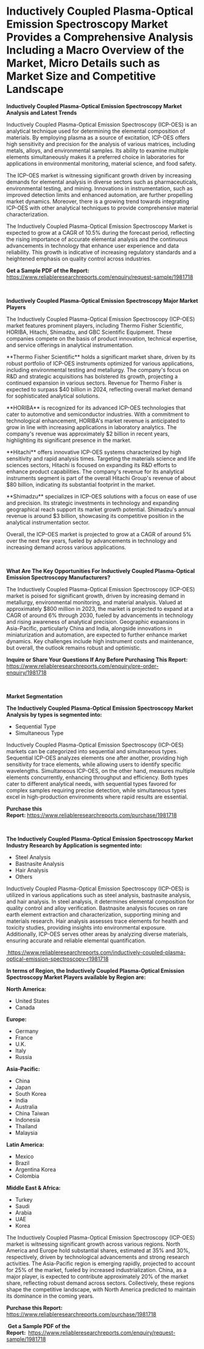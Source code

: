 <p><h1>Inductively Coupled Plasma-Optical Emission Spectroscopy Market Provides a Comprehensive Analysis Including a Macro Overview of the Market, Micro Details such as Market Size and Competitive Landscape</h1></p><p><strong>Inductively Coupled Plasma-Optical Emission Spectroscopy Market Analysis and Latest Trends</strong></p>
<p><p>Inductively Coupled Plasma-Optical Emission Spectroscopy (ICP-OES) is an analytical technique used for determining the elemental composition of materials. By employing plasma as a source of excitation, ICP-OES offers high sensitivity and precision for the analysis of various matrices, including metals, alloys, and environmental samples. Its ability to examine multiple elements simultaneously makes it a preferred choice in laboratories for applications in environmental monitoring, material science, and food safety.</p><p>The ICP-OES market is witnessing significant growth driven by increasing demands for elemental analysis in diverse sectors such as pharmaceuticals, environmental testing, and mining. Innovations in instrumentation, such as improved detection limits and enhanced automation, are further propelling market dynamics. Moreover, there is a growing trend towards integrating ICP-OES with other analytical techniques to provide comprehensive material characterization.</p><p>The Inductively Coupled Plasma-Optical Emission Spectroscopy Market is expected to grow at a CAGR of 10.5% during the forecast period, reflecting the rising importance of accurate elemental analysis and the continuous advancements in technology that enhance user experience and data reliability. This growth is indicative of increasing regulatory standards and a heightened emphasis on quality control across industries.</p></p>
<p><strong>Get a Sample PDF of the Report:&nbsp;</strong> <a href="https://www.reliableresearchreports.com/enquiry/request-sample/1981718?utm_campaign=3353&utm_medium=2&utm_source=Github&utm_content=ia&utm_term=12042025&utm_id=inductively-coupled-plasma-optical-emission-spectroscopy">https://www.reliableresearchreports.com/enquiry/request-sample/1981718</a></p>
<p>&nbsp;</p>
<p><strong>Inductively Coupled Plasma-Optical Emission Spectroscopy Major Market Players</strong></p>
<p><p>The Inductively Coupled Plasma-Optical Emission Spectroscopy (ICP-OES) market features prominent players, including Thermo Fisher Scientific, HORIBA, Hitachi, Shimadzu, and GBC Scientific Equipment. These companies compete on the basis of product innovation, technical expertise, and service offerings in analytical instrumentation.</p><p>**Thermo Fisher Scientific** holds a significant market share, driven by its robust portfolio of ICP-OES instruments optimized for various applications, including environmental testing and metallurgy. The company's focus on R&D and strategic acquisitions has bolstered its growth, projecting a continued expansion in various sectors. Revenue for Thermo Fisher is expected to surpass $40 billion in 2024, reflecting overall market demand for sophisticated analytical solutions.</p><p>**HORIBA** is recognized for its advanced ICP-OES technologies that cater to automotive and semiconductor industries. With a commitment to technological enhancement, HORIBA's market revenue is anticipated to grow in line with increasing applications in laboratory analytics. The company's revenue was approximately $2 billion in recent years, highlighting its significant presence in the market.</p><p>**Hitachi** offers innovative ICP-OES systems characterized by high sensitivity and rapid analysis times. Targeting the materials science and life sciences sectors, Hitachi is focused on expanding its R&D efforts to enhance product capabilities. The company's revenue for its analytical instruments segment is part of the overall Hitachi Group's revenue of about $80 billion, indicating its substantial footprint in the market.</p><p>**Shimadzu** specializes in ICP-OES solutions with a focus on ease of use and precision. Its strategic investments in technology and expanding geographical reach support its market growth potential. Shimadzu's annual revenue is around $3 billion, showcasing its competitive position in the analytical instrumentation sector.</p><p>Overall, the ICP-OES market is projected to grow at a CAGR of around 5% over the next few years, fueled by advancements in technology and increasing demand across various applications.</p></p>
<p>&nbsp;</p>
<p><strong>What Are The Key Opportunities For Inductively Coupled Plasma-Optical Emission Spectroscopy Manufacturers?</strong></p>
<p><p>The Inductively Coupled Plasma-Optical Emission Spectroscopy (ICP-OES) market is poised for significant growth, driven by increasing demand in metallurgy, environmental monitoring, and material analysis. Valued at approximately $800 million in 2023, the market is projected to expand at a CAGR of around 6% through 2030, fueled by advancements in technology and rising awareness of analytical precision. Geographic expansions in Asia-Pacific, particularly China and India, alongside innovations in miniaturization and automation, are expected to further enhance market dynamics. Key challenges include high instrument costs and maintenance, but overall, the outlook remains robust and optimistic.</p></p>
<p><strong>Inquire or Share Your Questions If Any Before Purchasing This Report:</strong> <a href="https://www.reliableresearchreports.com/enquiry/pre-order-enquiry/1981718?utm_campaign=3353&utm_medium=2&utm_source=Github&utm_content=ia&utm_term=12042025&utm_id=inductively-coupled-plasma-optical-emission-spectroscopy">https://www.reliableresearchreports.com/enquiry/pre-order-enquiry/1981718</a></p>
<p>&nbsp;</p>
<p><strong>Market Segmentation</strong></p>
<p><strong>The Inductively Coupled Plasma-Optical Emission Spectroscopy Market Analysis by types is segmented into:</strong></p>
<p><ul><li>Sequential Type</li><li>Simultaneous Type</li></ul></p>
<p><p>Inductively Coupled Plasma-Optical Emission Spectroscopy (ICP-OES) markets can be categorized into sequential and simultaneous types. Sequential ICP-OES analyzes elements one after another, providing high sensitivity for trace elements, while allowing users to identify specific wavelengths. Simultaneous ICP-OES, on the other hand, measures multiple elements concurrently, enhancing throughput and efficiency. Both types cater to different analytical needs, with sequential types favored for complex samples requiring precise detection, while simultaneous types excel in high-production environments where rapid results are essential.</p></p>
<p><strong>Purchase this Report:&nbsp;</strong><a href="https://www.reliableresearchreports.com/purchase/1981718?utm_campaign=3353&utm_medium=2&utm_source=Github&utm_content=ia&utm_term=12042025&utm_id=inductively-coupled-plasma-optical-emission-spectroscopy">https://www.reliableresearchreports.com/purchase/1981718</a></p>
<p>&nbsp;</p>
<p><strong>The Inductively Coupled Plasma-Optical Emission Spectroscopy Market Industry Research by Application is segmented into:</strong></p>
<p><ul><li>Steel Analysis</li><li>Bastnasite Analysis</li><li>Hair Analysis</li><li>Others</li></ul></p>
<p><p>Inductively Coupled Plasma-Optical Emission Spectroscopy (ICP-OES) is utilized in various applications such as steel analysis, bastnasite analysis, and hair analysis. In steel analysis, it determines elemental composition for quality control and alloy verification. Bastnasite analysis focuses on rare earth element extraction and characterization, supporting mining and materials research. Hair analysis assesses trace elements for health and toxicity studies, providing insights into environmental exposure. Additionally, ICP-OES serves other areas by analyzing diverse materials, ensuring accurate and reliable elemental quantification.</p></p>
<p><a href="https://www.reliableresearchreports.com/inductively-coupled-plasma-optical-emission-spectroscopy-r1981718?utm_campaign=3353&utm_medium=2&utm_source=Github&utm_content=ia&utm_term=12042025&utm_id=inductively-coupled-plasma-optical-emission-spectroscopy">&nbsp;https://www.reliableresearchreports.com/inductively-coupled-plasma-optical-emission-spectroscopy-r1981718</a></p>
<p><strong>In terms of Region, the Inductively Coupled Plasma-Optical Emission Spectroscopy Market Players available by Region are:</strong></p>
<p>
    <p> <strong> North America: </strong>
        <ul>
            <li>United States</li>
            <li>Canada</li>
        </ul>
        </p> 
    <p> <strong> Europe: </strong>
        <ul>
            <li>Germany</li>
            <li>France</li>
            <li>U.K.</li>
            <li>Italy</li>
            <li>Russia</li>
        </ul>
        </p> 
    <p> <strong> Asia-Pacific: </strong>
        <ul>
            <li>China</li>
            <li>Japan</li>
            <li>South Korea</li>
            <li>India</li>
            <li>Australia</li>
            <li>China Taiwan</li>
            <li>Indonesia</li>
            <li>Thailand</li>
            <li>Malaysia</li>
        </ul>
        </p> 
    <p> <strong> Latin America: </strong>
        <ul>
            <li>Mexico</li>
            <li>Brazil</li>
            <li>Argentina Korea</li>
            <li>Colombia</li>
        </ul>
        </p> 
    <p> <strong> Middle East & Africa: </strong>
        <ul>
            <li>Turkey</li>
            <li>Saudi</li>
            <li>Arabia</li>
            <li>UAE</li>
            <li>Korea</li>
        </ul>
    </p>
    </p>
<p><p>The Inductively Coupled Plasma-Optical Emission Spectroscopy (ICP-OES) market is witnessing significant growth across various regions. North America and Europe hold substantial shares, estimated at 35% and 30%, respectively, driven by technological advancements and strong research activities. The Asia-Pacific region is emerging rapidly, projected to account for 25% of the market, fueled by increased industrialization. China, as a major player, is expected to contribute approximately 20% of the market share, reflecting robust demand across sectors. Collectively, these regions shape the competitive landscape, with North America predicted to maintain its dominance in the coming years.</p></p>
<p><strong>Purchase this Report: </strong><a href="https://www.reliableresearchreports.com/purchase/1981718?utm_campaign=3353&utm_medium=2&utm_source=Github&utm_content=ia&utm_term=12042025&utm_id=inductively-coupled-plasma-optical-emission-spectroscopy">https://www.reliableresearchreports.com/purchase/1981718</a></p>
<p>&nbsp;<strong>Get a Sample PDF of the Report:&nbsp;&nbsp;</strong><a href="https://www.reliableresearchreports.com/enquiry/request-sample/1981718?utm_campaign=3353&utm_medium=2&utm_source=Github&utm_content=ia&utm_term=12042025&utm_id=inductively-coupled-plasma-optical-emission-spectroscopy">https://www.reliableresearchreports.com/enquiry/request-sample/1981718</a></p>
<p><strong></strong></p>
<p><p></p><p></p><p></p></p>
